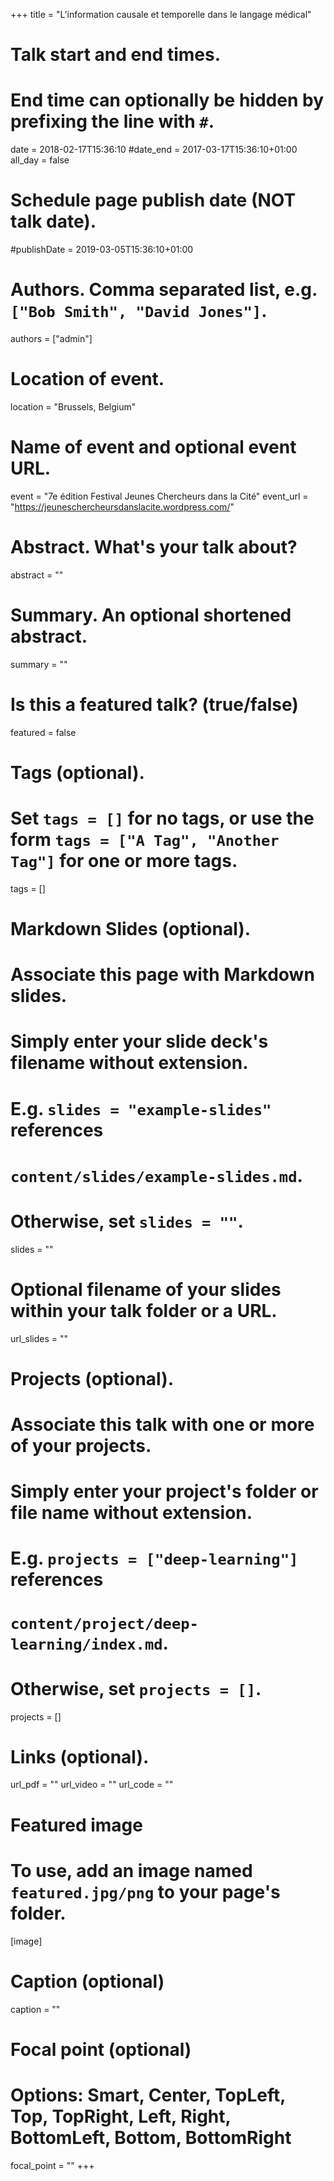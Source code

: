 +++
title = "L’information causale et temporelle dans le langage médical"

# Talk start and end times.
#   End time can optionally be hidden by prefixing the line with `#`.
date = 2018-02-17T15:36:10
#date_end = 2017-03-17T15:36:10+01:00
all_day = false

# Schedule page publish date (NOT talk date).
#publishDate = 2019-03-05T15:36:10+01:00

# Authors. Comma separated list, e.g. `["Bob Smith", "David Jones"]`.
authors = ["admin"]

# Location of event.
location = "Brussels, Belgium"

# Name of event and optional event URL.
event = "7e édition Festival Jeunes Chercheurs dans la Cité"
event_url = "https://jeuneschercheursdanslacite.wordpress.com/"

# Abstract. What's your talk about?
abstract = ""

# Summary. An optional shortened abstract.
summary = ""

# Is this a featured talk? (true/false)
featured = false

# Tags (optional).
#   Set `tags = []` for no tags, or use the form `tags = ["A Tag", "Another Tag"]` for one or more tags.
tags = []

# Markdown Slides (optional).
#   Associate this page with Markdown slides.
#   Simply enter your slide deck's filename without extension.
#   E.g. `slides = "example-slides"` references 
#   `content/slides/example-slides.md`.
#   Otherwise, set `slides = ""`.
slides = ""

# Optional filename of your slides within your talk folder or a URL.
url_slides = ""

# Projects (optional).
#   Associate this talk with one or more of your projects.
#   Simply enter your project's folder or file name without extension.
#   E.g. `projects = ["deep-learning"]` references 
#   `content/project/deep-learning/index.md`.
#   Otherwise, set `projects = []`.
projects = []

# Links (optional).
url_pdf = ""
url_video = ""
url_code = ""

# Featured image
# To use, add an image named `featured.jpg/png` to your page's folder. 
[image]
  # Caption (optional)
  caption = ""

  # Focal point (optional)
  # Options: Smart, Center, TopLeft, Top, TopRight, Left, Right, BottomLeft, Bottom, BottomRight
  focal_point = ""
+++
